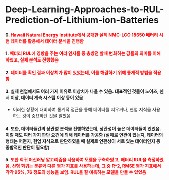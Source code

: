 # Deep-Learning-Approaches-to-RUL-Prediction-of-Lithium-ion-Batteries

####    0.<span style="color: red;"> Hawaii Natural Energy Institute에서 공개한 실제 NMC-LCO 18650 배터리 시험 데이터를 활용해서 데이터 분석을 진행함
    
####    1. <span style="color: red;"> 배터리 RUL에 영향을 주는 여러 인자들 중 충방전 할때 변화하는 값들의 의미를 이해하였고, 실제 분석도 진행했음 </span>
    
    
####    2. <span style="color: red;">   데이터를 확인 결과 이상치가 많이 있었는데, 이를 해결하기 위해 통계적 방법을 적용함 </span>

    
    
#### 3. 실제 현업에서도 여러 가지 이유로 이상치가 나올 수 있음. 대표적인 것들이 노이즈, 센서 이상, 데이터 계측 시스템 이상 등이 있음
   - 이러한 상황에 대비하여 통계적 접근을 통해 데이터를 지우거나, 현업 지식을 사용하는 것이 중요하단 것을 알았음

#### 4. 또한, 데이터들간의 상관성 분석을 진행하였는데, 상관성이 높은 데이터들이 있었음. 이럴 때도 여러 가지 판단 요건에 의해 데이터를 가공함 (실제로 연관이 있는지, 데이터의 형태는 어떤지, 현업 지식으로 판단하였을 때 실제로 연관성이 서로 있는 데이터인지 등 종합적인 판단이 필요함)

   

#### 5. <span style="color: red;"> 또한 회귀 머신러닝 알고리즘을 사용하여 모델을 구축하였고, 배터리 RUL을 측정하였음. 선형 회귀는 분류와 다른 평가 지표를 사용하는데, 그 중 R^2, RMSE 평가 지표에서 각각 95%, 76 정도의 성능을 보임. RUL을 잘 예측하는 모델을 만들 수 있었음 </span>
